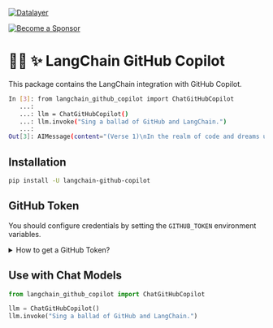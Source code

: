 [![Datalayer](https://assets.datalayer.tech/datalayer-25.svg)](https://datalayer.io)

[![Become a Sponsor](https://img.shields.io/static/v1?label=Become%20a%20Sponsor&message=%E2%9D%A4&logo=GitHub&style=flat&color=1ABC9C)](https://github.com/sponsors/datalayer)

# 🦜🔗 ✨ LangChain GitHub Copilot

This package contains the LangChain integration with GitHub Copilot.

```bash
In [3]: from langchain_github_copilot import ChatGitHubCopilot
   ...: 
   ...: llm = ChatGitHubCopilot()
   ...: llm.invoke("Sing a ballad of GitHub and LangChain.")
   ...: 
Out[3]: AIMessage(content="(Verse 1)\nIn the realm of code and dreams untold,\nWhere developers brave and bold,\nThere lies a haven, vast and wide,\nGitHub, where our projects reside.\n\n(Chorus)\nOh, GitHub and LangChain, together they stand,\nGuiding the coder's hand,\nIn the world of AI, they light the way,\nBuilding tomorrow, code by code each day.\n\n(Verse 2)\nLangChain, with its wisdom deep,\nIn the language of machines, it speaks,\nFrom data's whispers to insights grand,\nIt crafts the future, hand in hand.\n\n(Chorus)\nOh, GitHub and LangChain, together they stand,\nGuiding the coder's hand,\nIn the world of AI, they light the way,\nBuilding tomorrow, code by code each day.\n\n(Bridge)\nRepositories like stars in the night,\nForks and pulls, a developer's delight,\nCollaborations that span the globe,\nIn this digital world, our skills we hone.\n\n(Verse 3)\nWith every commit and every merge,\nWe ride the innovation surge,\nLangChain's power, GitHub's grace,\nTogether they conquer time and space.\n\n(Chorus)\nOh, GitHub and LangChain, together they stand,\nGuiding the coder's hand,\nIn the world of AI, they light the way,\nBuilding tomorrow, code by code each day.\n\n(Outro)\nSo here's to the coders, near and far,\nOn GitHub's platform, like a guiding star,\nWith LangChain's brilliance, we pave the lane,\nFor a future bright, in code's domain.", additional_kwargs={}, response_metadata={'token_usage': {'completion_tokens': 324, 'completion_tokens_details': {'accepted_prediction_tokens': 0, 'audio_tokens': 0, 'reasoning_tokens': 0, 'rejected_prediction_tokens': 0}, 'prompt_tokens': 18, 'prompt_tokens_details': {'audio_tokens': 0, 'cached_tokens': 0}, 'total_tokens': 342}, 'model_name': 'gpt-4o-2024-05-13', 'system_fingerprint': 'fp_ded0d14823', 'finish_reason': 'stop'}, id='run-e9f5530d-8918-451d-8e94-baaeab92552b-0', usage_metadata={'input_tokens': 18, 'output_tokens': 324, 'total_tokens': 342, 'input_token_details': {'audio': 0, 'cache_read': 0}, 'output_token_details': {'audio': 0, 'reasoning': 0}})
```

## Installation

```bash
pip install -U langchain-github-copilot
```

## GitHub Token

You should configure credentials by setting the `GITHUB_TOKEN` environment variables.

<details>
<summary>How to get a GitHub Token?</summary>

Run the `setup.py` python script to create a `.env` file with the GitHub Token.

> IMPORTANT
>  
> The GitHub Token generated expires after 25 minutes. We are currently working on a solution to refresh the token automatically. If needed, rerun the setup.py script to generate a new token.

```bash
python setup.py
```

Ressources used to understand how to generate a GitHub Token:

- https://github.com/B00TK1D/copilot-api
- https://thakkarparth007.github.io/copilot-explorer/posts/copilot-internals.html

</details>

## Use with Chat Models

```python
from langchain_github_copilot import ChatGitHubCopilot

llm = ChatGitHubCopilot()
llm.invoke("Sing a ballad of GitHub and LangChain.")
```
